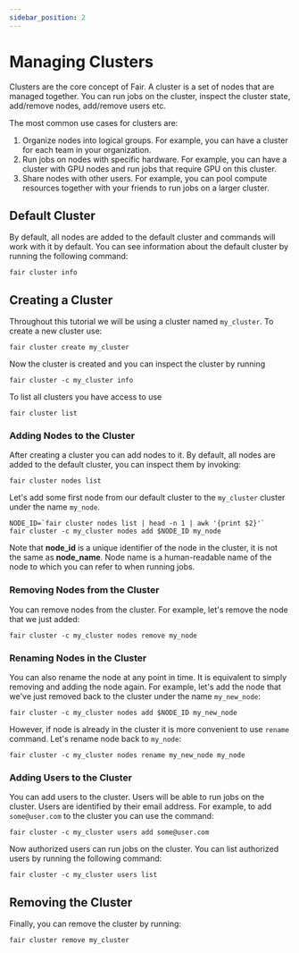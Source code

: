 ```yaml
---
sidebar_position: 2
---
```


# Managing Clusters

Clusters are the core concept of Fair. A cluster is a set of nodes that
are managed together. You can run jobs on the cluster, inspect the cluster
state, add/remove nodes, add/remove users etc.

The most common use cases for clusters are:
1. Organize nodes into logical groups. For example, you can have a cluster
   for each team in your organization.
2. Run jobs on nodes with specific hardware. For example, you can have a cluster with
   GPU nodes and run jobs that require GPU on this cluster.
3. Share nodes with other users. For example, you can pool compute resources
   together with your friends to run jobs on a larger cluster.

## Default Cluster

By default, all nodes are added to the default cluster and commands will
work with it by default. You can see information about the default cluster
by running the following command:
```shell
fair cluster info
```

## Creating a Cluster

Throughout this tutorial we will be using a cluster named `my_cluster`.
To create a new cluster use:
```shell
fair cluster create my_cluster
```

Now the cluster is created and you can inspect the cluster by running
```shell
fair cluster -c my_cluster info
```

To list all clusters you have access to use
```shell
fair cluster list
```

### Adding Nodes to the Cluster

After creating a cluster you can add nodes to it. By default, all nodes are
added to the default cluster, you can inspect them by invoking:
```shell
fair cluster nodes list
```

Let's add some first node from our default cluster to the `my_cluster` cluster
under the name `my_node`.
```shell
NODE_ID=`fair cluster nodes list | head -n 1 | awk '{print $2}'`
fair cluster -c my_cluster nodes add $NODE_ID my_node
```

Note that **node_id** is a unique identifier of the node in the cluster,
it is not the same as **node_name**. Node name is a human-readable name of
the node to which you can refer to when running jobs.

### Removing Nodes from the Cluster

You can remove nodes from the cluster. For example, let's remove the node
that we just added:
```shell
fair cluster -c my_cluster nodes remove my_node
```

### Renaming Nodes in the Cluster

You can also rename the node at any point in time. It is equivalent to
simply removing and adding the node again. For example, let's add the node
that we've just removed back to the cluster under the name `my_new_node`:
```shell
fair cluster -c my_cluster nodes add $NODE_ID my_new_node
```

However, if node is already in the cluster it is more convenient to use
`rename` command. Let's rename node back to `my_node`:
```shell
fair cluster -c my_cluster nodes rename my_new_node my_node
```

### Adding Users to the Cluster

You can add users to the cluster. Users will be able to run jobs on the cluster.
Users are identified by their email address. For example, to add `some@user.com`
to the cluster you can use the command:
```shell
fair cluster -c my_cluster users add some@user.com
```

Now authorized users can run jobs on the cluster. You can list authorized users by running
the following command:
```shell
fair cluster -c my_cluster users list
```

## Removing the Cluster

Finally, you can remove the cluster by running:
```shell
fair cluster remove my_cluster
```
